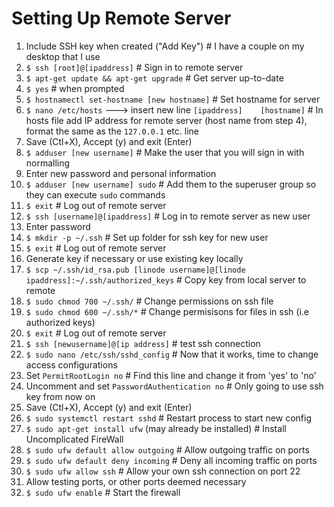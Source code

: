 # Setting Up Remote Server
1.  Include SSH key when created ("Add Key")      # I have a couple on my desktop that I use 
2.  `$ ssh [root]@[ipaddress]`                    # Sign in to remote server
3.  `$ apt-get update && apt-get upgrade`         # Get server up-to-date
4.  `$ yes`                                       # when prompted 
4.  `$ hostnamectl set-hostname [new hostname]`   # Set hostname for server
5.  `$ nano /etc/hosts` ---> insert new line `[ipaddress]    [hostname]`  # In hosts file add IP address for remote server (host name from step 4), format the same as the `127.0.0.1` etc. line
6.  Save (Ctl+X), Accept (y) and exit (Enter)     
7.  `$ adduser [new username]`                    # Make the user that you will sign in with normalling
8.  Enter new password and personal information 
9.  `$ adduser [new username] sudo`               # Add them to the superuser group so they can execute `sudo` commands
10.  `$ exit`                                     # Log out of remote server
11.  `$ ssh [username]@[ipaddress]`               # Log in to remote server as new user
12.  Enter password 
13.  `$ mkdir -p ~/.ssh`                          # Set up folder for ssh key for new user
14.  `$ exit`                                     # Log out of remote server
14.  Generate key if necessary or use existing key locally   
15.  `$ scp ~/.ssh/id_rsa.pub [linode username]@[linode ipaddress]:~/.ssh/authorized_keys`  # Copy key from local server to remote
16.  `$ sudo chmod 700 ~/.ssh/`                   # Change permissions on ssh file
17.  `$ sudo chmod 600 ~/.ssh/*`                  # Change permisisons for files in ssh (i.e authorized keys)
18.  `$ exit`                                     # Log out of remote server
19.  `$ ssh [newusername]@[ip address]`           # test ssh connection
20.  `$ sudo nano /etc/ssh/sshd_config`           # Now that it works, time to change access configurations
21.  Set `PermitRootLogin no`                     # Find this line and change it from 'yes' to 'no'
22.  Uncomment and set `PasswordAuthentication no`        # Only going to use ssh key from now on
23.  Save (Ctl+X), Accept (y) and exit (Enter)
24.  `$ sudo systemctl restart sshd`              # Restart process to start new config
25.  `$ sudo apt-get install ufw` (may already be installed)      # Install Uncomplicated FireWall
26.  `$ sudo ufw default allow outgoing`          # Allow outgoing traffic on ports
27.  `$ sudo ufw default deny incoming`           # Deny all incoming traffic on ports
28.  `$ sudo ufw allow ssh`                       # Allow your own ssh connection on port 22
29.  Allow testing ports, or other ports deemed necessary
30.  `$ sudo ufw enable`                          # Start the firewall 
